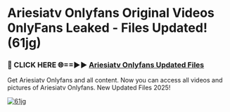 # Ariesiatv Onlyfans Original Videos 0nlyFans Leaked - Files Updated! (61jg)

<h3>🔴 CLICK HERE 🌐==►► <a href="https://tinyurl.com/2m67pmp6" rel="nofollow">Ariesiatv Onlyfans Updated Files</a></h3>

Get Ariesiatv Onlyfans and all content. Now you can access all videos and pictures of Ariesiatv Onlyfans. New Updated Files 2025!

[![61jg](https://i.imgur.com/H4QAA4z.gif)](https://tinyurl.com/2m67pmp6)